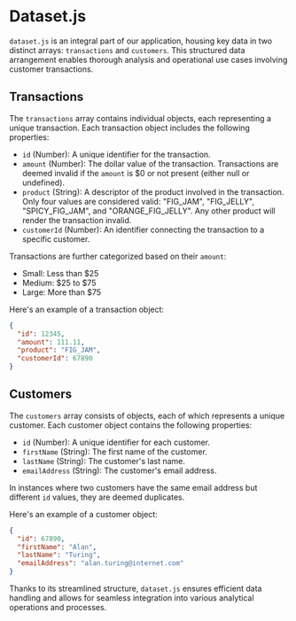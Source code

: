 # Dataset.js 

`dataset.js` is an integral part of our application, housing key data in two distinct arrays: `transactions` and `customers`. This structured data arrangement enables thorough analysis and operational use cases involving customer transactions.

## Transactions

The `transactions` array contains individual objects, each representing a unique transaction. Each transaction object includes the following properties:

- `id` (Number): A unique identifier for the transaction.
- `amount` (Number): The dollar value of the transaction. Transactions are deemed invalid if the `amount` is $0 or not present (either null or undefined).
- `product` (String): A descriptor of the product involved in the transaction. Only four values are considered valid: "FIG_JAM", "FIG_JELLY", "SPICY_FIG_JAM", and "ORANGE_FIG_JELLY". Any other product will render the transaction invalid.
- `customerId` (Number): An identifier connecting the transaction to a specific customer.

Transactions are further categorized based on their `amount`:
- Small: Less than $25 
- Medium: $25 to $75 
- Large: More than $75

Here's an example of a transaction object:

```json
{
  "id": 12345,
  "amount": 111.11,
  "product": "FIG_JAM",
  "customerId": 67890
}
```

## Customers

The `customers` array consists of objects, each of which represents a unique customer. Each customer object contains the following properties:

- `id` (Number): A unique identifier for each customer.
- `firstName` (String): The first name of the customer.
- `lastName` (String): The customer's last name.
- `emailAddress` (String): The customer's email address.

In instances where two customers have the same email address but different `id` values, they are deemed duplicates.

Here's an example of a customer object:

```json
{
  "id": 67890,
  "firstName": "Alan",
  "lastName": "Turing",
  "emailAddress": "alan.turing@internet.com"
}
```

Thanks to its streamlined structure, `dataset.js` ensures efficient data handling and allows for seamless integration into various analytical operations and processes.
